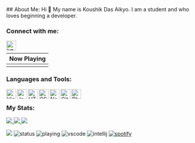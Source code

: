 <div align = "left">
## About Me:
Hi 👋 My name is Koushik Das Aikyo. I am a student and who loves beginning a developer.

### Connect with me:
<img align="left" alt="https://discord.gg/daXC6v5fXQ" width="26px" src="https://cdn.jsdelivr.net/npm/simple-icons@v4/icons/Discord.svg" />
<br>

| Now Playing                                                                                                                    |
| ------------------------------------------------------------------------------------------------------------------------------ |
|  |

### Languages and Tools:
<img align="left" alt="Visual Studio Code" width="26px" src="https://cdn.jsdelivr.net/npm/simple-icons@v4/icons/visualstudiocode.svg" />
<img align="left" alt="Javascript" width="26px" src="https://cdn.jsdelivr.net/npm/simple-icons@v4/icons/javascript.svg" />
<img align="left" alt="HTML5" width="26px" src="https://cdn.jsdelivr.net/npm/simple-icons@v4/icons/html5.svg" />
<img align="left" alt="CSS" width="26px" src="https://cdn.jsdelivr.net/npm/simple-icons@v4/icons/css3.svg" />
<img align="left" alt="NodeJS" width="26px" src="https://cdn.jsdelivr.net/npm/simple-icons@v4/icons/node-dot-js.svg" />
<img align="left" alt="GitHub" width="26px" src="https://cdn.jsdelivr.net/npm/simple-icons@v4/icons/github.svg" />
<img align="left" alt="Photoshop" width="26px" src="https://cdn.jsdelivr.net/npm/simple-icons@v4/icons/adobephotoshop.svg" />
<br>

### My Stats:
  <p align="left">
    <a href="https://github.com/KoushikDasAikyo/">
        <img src="https://github-readme-stats.vercel.app/api?username=KoushikDasAikyo&hide=issues,prs&count_private=true&show_owner=true&show_icons=true&bg_color=0D1117&title_color=00F3FF&text_color=00F3FF&icon_color=00F3FF&hide_border=true/" />
    </a>
    <a href="https://github.com/KoushikDasAikyo/">
        <img src="https://github-readme-stats.vercel.app/api/top-langs/?username=KoushikDasAikyo&layout=compact&count_private=true&langs_count=8&card_width=445&bg_color=0D1117&title_color=00F3FF&text_color=00F3FF&icon_color=DB1CFF&hide_border=true/" />
    </a>
    <a href="https://github.com/KoushikDasAikyo/">
        <img src="https://github-readme-streak-stats.herokuapp.com?user=KoushikDasAikyo&hide_border=true&background=0D1117&currStreakLabel=00F3FF&sideLabels=00F3FF&currStreakNum=00F3FF&dates=00F3FF&sideNums=00F3FF&fire=00F3FF&ring=00F3FF&stroke=00F3FF)](https://git.io/streak-stats" />
    </a>
</p>

![](https://komarev.com/ghpvc/?username=KoushikDasAikyo&style=flat-square)
![status](https://dev.discordprofiles.me/badge/status/770887288464867338?style=flat-square)
![playing](https://dev.discordprofiles.me/badge/playing/770887288464867338?style=flat-square)
![vscode](https://dev.discordprofiles.me/badge/vscode/770887288464867338?style=flat-square)
![intellij](https://dev.discordprofiles.me/badge/intellij/770887288464867338?style=flat-square)
[![spotify](https://dev.discordprofiles.me/badge/spotify/770887288464867338?style=flat-square)](https://dev.discordprofiles.me/openspotify/770887288464867338?style=flat-square)
</div>
